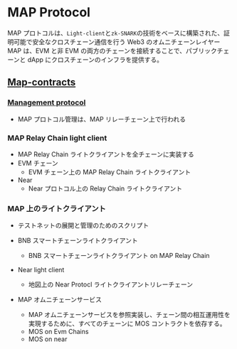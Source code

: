 # MAP Protocol

MAP プロトコルは、`Light-client`と`zk-SNARK`の技術をベースに構築された、証明可能で安全なクロスチェーン通信を行う Web3 のオムニチェーンレイヤー
MAP は、EVM と非 EVM の両方のチェーンを接続することで、パブリックチェーンと dApp にクロスチェーンのインフラを提供する。

## [Map-contracts](https://github.com/mapprotocol/map-contracts)

### [Management protocol](https://github.com/mapprotocol/map-contracts/tree/main/protocol)

- MAP プロトコル管理は、MAP リレーチェーン上で行われる

### MAP Relay Chain light client

- MAP Relay Chain ライトクライアントを全チェーンに実装する
- EVM チェーン
  - EVM チェーン上の MAP Relay Chain ライトクライアント
- Near
  - Near プロトコル上の Relay Chain ライトクライアント

### MAP 上のライトクライアント

- テストネットの展開と管理のためのスクリプト
- BNB スマートチェーンライトクライアント
  - BNB スマートチェーンライトクライアント on MAP Relay Chain
- Near light client

  - 地図上の Near Protocl ライトクライアントリレーチェーン

- MAP オムニチェーンサービス
  - MAP オムニチェーンサービスを参照実装し、チェーン間の相互運用性を実現するために、すべてのチェーンに MOS コントラクトを依存する。
  - MOS on Evm Chains
  - MOS on near
